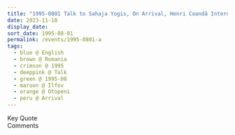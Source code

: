 ```yaml
---
title: "1995-0801 Talk to Sahaja Yogis, On Arrival, Henri Coandă International Airport, Otopeni (15 kms N of Bucharest), Romania"
date: 2023-11-18
display_date: 
sort_date: 1995-08-01
permalink: /events/1995-0801-a
tags:
  - blue @ English
  - brown @ Romania
  - crimson @ 1995
  - deeppink @ Talk
  - green @ 1995-08
  - maroon @ Ilfov
  - orange @ Otopeni
  - peru @ Arrival
---
```


<wave-list>
  <list-title color="green" width="75">Key Quote</list-title>
  <list-item color="BlanchedAlmond"  width="200"></list-item>
  <list-item color="Lavender"></list-item>
  <list-item color="BlanchedAlmond"></list-item>
</wave-list>

<br>

<wave-list>
  <list-title color="green" width="75">Comments</list-title>
  <list-item color="BlanchedAlmond"  width="200"></list-item>
  <list-item color="Lavender"></list-item>
  <list-item color="BlanchedAlmond"></list-item>
</wave-list>